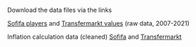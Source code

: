 Download the data files via the links

[Sofifa players](https://drive.google.com/drive/folders/1H4pn7WspufljsQ6XhUs1i5eErdfald1G?usp=sharing) and [Transfermarkt values](https://drive.google.com/drive/folders/1Jm7DjRVcS2YW_xjHWVrOyItZGTcXwFWb?usp=sharing) (raw data, 2007-2021)

Inflation calculation data (cleaned)
[Sofifa](https://docs.google.com/spreadsheets/d/1tPwH_Gr-x_X11NhQ-U2k526Ra94y1Ln-/edit?usp=sharing&ouid=100438578617681991064&rtpof=true&sd=true) and [Transfermarkt](https://docs.google.com/spreadsheets/d/1yE1VsRAx9Slv1AUBIFZlT_QEljzx-GeQ/edit?usp=sharing&ouid=100438578617681991064&rtpof=true&sd=true)
